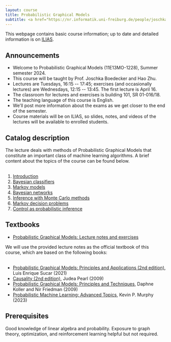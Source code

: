 ```yaml
---
layout: course
title: Probabilistic Graphical Models
subtitle: <a href="https://nr.informatik.uni-freiburg.de/people/joschka-boedecker">Prof. Joschka Boedecker</a>, <a href="https://nr.informatik.uni-freiburg.de/people/hao-zhu">Hao Zhu</a>
---
```


This webpage contains basic course information; up to date and detailed information is on <a href="https://ilias.uni-freiburg.de/ilias.php?ref_id=3444901&cmdClass=ilrepositorygui&cmdNode=zm&baseClass=ilrepositorygui">ILIAS</a>.

## Announcements

* Welcome to Probabilistic Graphical Models (11E13MO-1228), Summer semester 2024.
* This course will be taught by Prof. Joschka Boedecker and Hao Zhu.
* Lectures are Tuesdays, 16:15 -- 17:45; exercises (and occasionally lectures) are Wednesdays, 12:15 -- 13:45. The first lecture is April 16.
* The classroom for lectures and exercises is building 101, SR 01-016/18.
* The teaching language of this course is English.
* We'll post more information about the exams as we get closer to the end of the semester.
* Course materials will be on ILIAS, so slides, notes, and videos of the lectures will be available to enrolled students.

## Catalog description

The lecture deals with methods of Probabilistic Graphical Models that constitute an important class of machine learning algorithms. A brief content about the topics of the course can be found below.
<br/><br/>

1. <a href="/pdf/pgm_course/ch1.pdf">Introduction</a>
2. <a href="/pdf/pgm_course/ch2.pdf">Bayesian classifiers</a>
3. <a href="/pdf/pgm_course/ch3.pdf">Markov models</a>
4. <a href="/pdf/pgm_course/ch4.pdf">Bayesian networks</a>
5. <a href="/pdf/pgm_course/a1.pdf">Inference with Monte Carlo methods</a>
6. <a href="/pdf/pgm_course/ch5.pdf">Markov decision problems</a>
7. <a href="/pdf/pgm_course/ch6.pdf">Control as probabilistic inference</a>

## Textbooks

* <a href="/pdf/pgm_course/pgm_notes.pdf">Probabilistic Graphical Models: Lecture notes and exercises</a>

We will use the provided lecture notes as the official textbook of this course, which are based on the following books:
<br/><br/>

* <a href="https://link.springer.com/book/10.1007/978-3-030-61943-5">Probabilistic Graphical Models: Principles and Applications (2nd edition)</a>, Luis Enrique Sucar (2021)
* <a href="http://bayes.cs.ucla.edu/BOOK-2K">Causality (2nd edition)</a>, Judea Pearl (2009)
* <a href="https://mitpress.mit.edu/9780262013192/probabilistic-graphical-models">Probabilistic Graphical Models: Principles and Techniques</a>, Daphne Koller and Nir Friedman (2009)
* <a href="https://probml.github.io/pml-book/book2.html">Probabilistic Machine Learning: Advanced Topics</a>, Kevin P. Murphy (2023)

## Prerequisites

Good knowledge of linear algebra and probability. Exposure to graph theory, optimization, and reinforcement learning helpful but not required.
